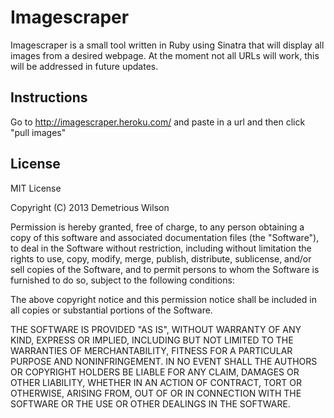 #  Imagescraper

Imagescraper is a small tool written in Ruby using Sinatra that will display all images from a desired webpage. At the moment not all URLs will work, this will be addressed in future updates.

## Instructions

Go to http://imagescraper.heroku.com/ and paste in a url and then click "pull images"

## License

MIT License

Copyright (C) 2013 Demetrious Wilson

Permission is hereby granted, free of charge, to any person obtaining a copy of this software and associated documentation files (the "Software"), to deal in the Software without restriction, including without limitation the rights to use, copy, modify, merge, publish, distribute, sublicense, and/or sell copies of the Software, and to permit persons to whom the Software is furnished to do so, subject to the following conditions:

The above copyright notice and this permission notice shall be included in all copies or substantial portions of the Software.

THE SOFTWARE IS PROVIDED "AS IS", WITHOUT WARRANTY OF ANY KIND, EXPRESS OR IMPLIED, INCLUDING BUT NOT LIMITED TO THE WARRANTIES OF MERCHANTABILITY, FITNESS FOR A PARTICULAR PURPOSE AND NONINFRINGEMENT. IN NO EVENT SHALL THE AUTHORS OR COPYRIGHT HOLDERS BE LIABLE FOR ANY CLAIM, DAMAGES OR OTHER LIABILITY, WHETHER IN AN ACTION OF CONTRACT, TORT OR OTHERWISE, ARISING FROM, OUT OF OR IN CONNECTION WITH THE SOFTWARE OR THE USE OR OTHER DEALINGS IN THE SOFTWARE.
